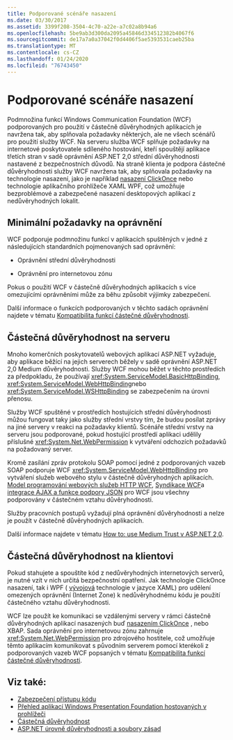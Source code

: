 ```yaml
---
title: Podporované scénáře nasazení
ms.date: 03/30/2017
ms.assetid: 3399f208-3504-4c70-a22e-a7c02a8b94a6
ms.openlocfilehash: 5be9ab3d300da2095a45846d334512382b4067f6
ms.sourcegitcommit: de17a7a0a37042f0d4406f5ae5393531caeb25ba
ms.translationtype: MT
ms.contentlocale: cs-CZ
ms.lasthandoff: 01/24/2020
ms.locfileid: "76743450"
---
```

# <a name="supported-deployment-scenarios"></a>Podporované scénáře nasazení

Podmnožina funkcí Windows Communication Foundation (WCF) podporovaných pro použití v částečně důvěryhodných aplikacích je navržena tak, aby splňovala požadavky některých, ale ne všech scénářů pro použití služby WCF. Na serveru služba WCF splňuje požadavky na internetové poskytovatele sdíleného hostování, kteří spouštějí aplikace třetích stran v sadě oprávnění ASP.NET 2,0 střední důvěryhodnosti nastavené z bezpečnostních důvodů. Na straně klienta je podpora částečné důvěryhodnosti služby WCF navržena tak, aby splňovala požadavky na technologie nasazení, jako je například [nasazení ClickOnce](/visualstudio/deployment/clickonce-security-and-deployment) nebo technologie aplikačního prohlížeče XAML WPF, což umožňuje bezproblémové a zabezpečené nasazení desktopových aplikací z nedůvěryhodných lokalit.

## <a name="minimum-permission-requirements"></a>Minimální požadavky na oprávnění

WCF podporuje podmnožinu funkcí v aplikacích spuštěných v jedné z následujících standardních pojmenovaných sad oprávnění:

- Oprávnění střední důvěryhodnosti

- Oprávnění pro internetovou zónu

Pokus o použití WCF v částečně důvěryhodných aplikacích s více omezujícími oprávněními může za běhu způsobit výjimky zabezpečení.

Další informace o funkcích podporovaných v těchto sadách oprávnění najdete v tématu [Kompatibilita funkcí částečné důvěryhodnosti](partial-trust-feature-compatibility.md).

## <a name="partial-trust-on-the-server"></a>Částečná důvěryhodnost na serveru

Mnoho komerčních poskytovatelů webových aplikací ASP.NET vyžaduje, aby aplikace běžící na jejich serverech běžely v sadě oprávnění ASP.NET 2,0 Medium důvěryhodnosti. Služby WCF mohou běžet v těchto prostředích za předpokladu, že používají <xref:System.ServiceModel.BasicHttpBinding>, <xref:System.ServiceModel.WebHttpBinding>nebo <xref:System.ServiceModel.WSHttpBinding> se zabezpečením na úrovni přenosu.

Služby WCF spuštěné v prostředích hostujících střední důvěryhodnosti můžou fungovat taky jako služby střední vrstvy tím, že budou posílat zprávy na jiné servery v reakci na požadavky klientů. Scénáře střední vrstvy na serveru jsou podporované, pokud hostující prostředí aplikaci udělily příslušné <xref:System.Net.WebPermission> k vytváření odchozích požadavků na požadovaný server.

Kromě zasílání zpráv protokolu SOAP pomocí jedné z podporovaných vazeb SOAP podporuje WCF <xref:System.ServiceModel.WebHttpBinding> pro vytváření služeb webového stylu v částečně důvěryhodných aplikacích. [Model programování webových služeb HTTP WCF](wcf-web-http-programming-model.md), [Syndikace WCF](wcf-syndication.md)a [integrace AJAX a funkce podpory JSON](ajax-integration-and-json-support.md) pro WCF jsou všechny podporovány v částečném vztahu důvěryhodnosti.

Služby pracovních postupů vyžadují plná oprávnění důvěryhodnosti a nelze je použít v částečně důvěryhodných aplikacích.

Další informace najdete v tématu [How to: use Medium Trust v ASP.NET 2,0](https://docs.microsoft.com/previous-versions/msp-n-p/ff648344(v=pandp.10)).

## <a name="partial-trust-on-the-client"></a>Částečná důvěryhodnost na klientovi

Pokud stahujete a spouštíte kód z nedůvěryhodných internetových serverů, je nutné vzít v nich určitá bezpečnostní opatření. Jak technologie ClickOnce nasazení, tak i WPF ( [vývojová](/visualstudio/deployment/clickonce-security-and-deployment) technologie v jazyce XAML) pro udělení omezených oprávnění (Internet Zone) k nedůvěryhodnému kódu je použití částečného vztahu důvěryhodnosti.

WCF lze použít ke komunikaci se vzdálenými servery v rámci částečně důvěryhodných aplikací nasazených buď [nasazením ClickOnce](/visualstudio/deployment/clickonce-security-and-deployment) , nebo XBAP. Sada oprávnění pro internetovou zónu zahrnuje <xref:System.Net.WebPermission> pro zdrojového hostitele, což umožňuje těmto aplikacím komunikovat s původním serverem pomocí kterékoli z podporovaných vazeb WCF popsaných v tématu [Kompatibilita funkcí částečné důvěryhodnosti](partial-trust-feature-compatibility.md).

## <a name="see-also"></a>Viz také:

- [Zabezpečení přístupu kódu](../../misc/code-access-security.md)
- [Přehled aplikací Windows Presentation Foundation hostovaných v prohlížeči](../../wpf/app-development/wpf-xaml-browser-applications-overview.md)
- [Částečná důvěryhodnost](partial-trust.md)
- [ASP.NET úrovně důvěryhodnosti a soubory zásad](https://docs.microsoft.com/previous-versions/wyts434y(v=vs.140))
